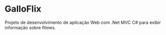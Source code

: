 # GalloFlix
Projeto de desenvolvimento de aplicação Web com .Net MVC C# para exibir informação sobre filmes.
